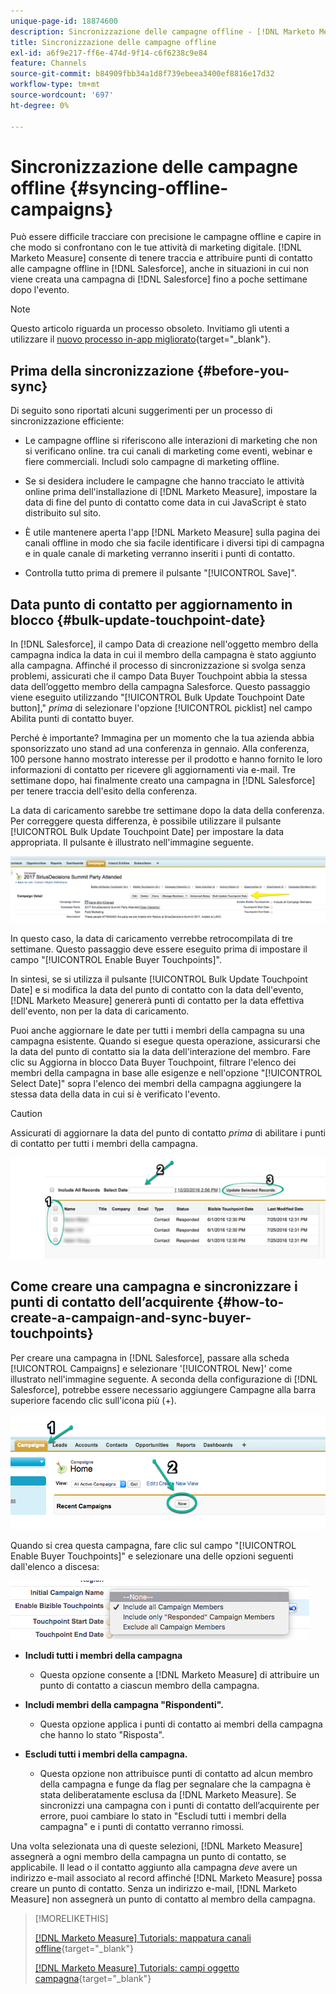 ```yaml
---
unique-page-id: 18874600
description: Sincronizzazione delle campagne offline - [!DNL Marketo Measure]
title: Sincronizzazione delle campagne offline
exl-id: a6f9e217-ff6e-474d-9f14-c6f6238c9e84
feature: Channels
source-git-commit: b84909fbb34a1d8f739ebeea3400ef8816e17d32
workflow-type: tm+mt
source-wordcount: '697'
ht-degree: 0%

---
```


# Sincronizzazione delle campagne offline {#syncing-offline-campaigns}

Può essere difficile tracciare con precisione le campagne offline e capire in che modo si confrontano con le tue attività di marketing digitale. [!DNL Marketo Measure] consente di tenere traccia e attribuire punti di contatto alle campagne offline in [!DNL Salesforce], anche in situazioni in cui non viene creata una campagna di [!DNL Salesforce] fino a poche settimane dopo l&#39;evento.

>[!NOTE]
>
>Questo articolo riguarda un processo obsoleto. Invitiamo gli utenti a utilizzare il [nuovo processo in-app migliorato](/help/channel-tracking-and-setup/offline-channels/custom-campaign-sync.md){target="_blank"}.

## Prima della sincronizzazione {#before-you-sync}

Di seguito sono riportati alcuni suggerimenti per un processo di sincronizzazione efficiente:

* Le campagne offline si riferiscono alle interazioni di marketing che non si verificano online. tra cui canali di marketing come eventi, webinar e fiere commerciali. Includi solo campagne di marketing offline.
* Se si desidera includere le campagne che hanno tracciato le attività online prima dell&#39;installazione di [!DNL Marketo Measure], impostare la data di fine del punto di contatto come data in cui JavaScript è stato distribuito sul sito.
* È utile mantenere aperta l&#39;app [!DNL Marketo Measure] sulla pagina dei canali offline in modo che sia facile identificare i diversi tipi di campagna e in quale canale di marketing verranno inseriti i punti di contatto.

* Controlla tutto prima di premere il pulsante &quot;[!UICONTROL Save]&quot;.

## Data punto di contatto per aggiornamento in blocco {#bulk-update-touchpoint-date}

In [!DNL Salesforce], il campo Data di creazione nell&#39;oggetto membro della campagna indica la data in cui il membro della campagna è stato aggiunto alla campagna. Affinché il processo di sincronizzazione si svolga senza problemi, assicurati che il campo Data Buyer Touchpoint abbia la stessa data dell’oggetto membro della campagna Salesforce. Questo passaggio viene eseguito utilizzando &quot;[!UICONTROL Bulk Update Touchpoint Date button],&quot; _prima_ di selezionare l&#39;opzione [!UICONTROL picklist] nel campo Abilita punti di contatto buyer.

Perché è importante? Immagina per un momento che la tua azienda abbia sponsorizzato uno stand ad una conferenza in gennaio. Alla conferenza, 100 persone hanno mostrato interesse per il prodotto e hanno fornito le loro informazioni di contatto per ricevere gli aggiornamenti via e-mail. Tre settimane dopo, hai finalmente creato una campagna in [!DNL Salesforce] per tenere traccia dell&#39;esito della conferenza.

La data di caricamento sarebbe tre settimane dopo la data della conferenza. Per correggere questa differenza, è possibile utilizzare il pulsante [!UICONTROL Bulk Update Touchpoint Date] per impostare la data appropriata. Il pulsante è illustrato nell&#39;immagine seguente.

![](assets/1-3.png)

In questo caso, la data di caricamento verrebbe retrocompilata di tre settimane. Questo passaggio deve essere eseguito prima di impostare il campo &quot;[!UICONTROL Enable Buyer Touchpoints]&quot;.

In sintesi, se si utilizza il pulsante [!UICONTROL Bulk Update Touchpoint Date] e si modifica la data del punto di contatto con la data dell&#39;evento, [!DNL Marketo Measure] genererà punti di contatto per la data effettiva dell&#39;evento, non per la data di caricamento.

Puoi anche aggiornare le date per tutti i membri della campagna su una campagna esistente. Quando si esegue questa operazione, assicurarsi che la data del punto di contatto sia la data dell&#39;interazione del membro. Fare clic su Aggiorna in blocco Data Buyer Touchpoint, filtrare l&#39;elenco dei membri della campagna in base alle esigenze e nell&#39;opzione &quot;[!UICONTROL Select Date]&quot; sopra l&#39;elenco dei membri della campagna aggiungere la stessa data della data in cui si è verificato l&#39;evento.

>[!CAUTION]
>
>Assicurati di aggiornare la data del punto di contatto _prima_ di abilitare i punti di contatto per tutti i membri della campagna.

![](assets/2-3.png)

## Come creare una campagna e sincronizzare i punti di contatto dell’acquirente {#how-to-create-a-campaign-and-sync-buyer-touchpoints}

Per creare una campagna in [!DNL Salesforce], passare alla scheda [!UICONTROL Campaigns] e selezionare &#39;[!UICONTROL New]&#39; come illustrato nell&#39;immagine seguente. A seconda della configurazione di [!DNL Salesforce], potrebbe essere necessario aggiungere Campagne alla barra superiore facendo clic sull&#39;icona più (+).

![](assets/3-3.png)

Quando si crea questa campagna, fare clic sul campo &quot;[!UICONTROL Enable Buyer Touchpoints]&quot; e selezionare una delle opzioni seguenti dall&#39;elenco a discesa:

![](assets/4-3.png)

* **Includi tutti i membri della campagna**
   * Questa opzione consente a [!DNL Marketo Measure] di attribuire un punto di contatto a ciascun membro della campagna.

* **Includi membri della campagna &quot;Rispondenti&quot;.**
   * Questa opzione applica i punti di contatto ai membri della campagna che hanno lo stato &quot;Risposta&quot;.

* **Escludi tutti i membri della campagna.**
   * Questa opzione non attribuisce punti di contatto ad alcun membro della campagna e funge da flag per segnalare che la campagna è stata deliberatamente esclusa da [!DNL Marketo Measure]. Se sincronizzi una campagna con i punti di contatto dell’acquirente per errore, puoi cambiare lo stato in &quot;Escludi tutti i membri della campagna&quot; e i punti di contatto verranno rimossi.

Una volta selezionata una di queste selezioni, [!DNL Marketo Measure] assegnerà a ogni membro della campagna un punto di contatto, se applicabile. Il lead o il contatto aggiunto alla campagna _deve_ avere un indirizzo e-mail associato al record affinché [!DNL Marketo Measure] possa creare un punto di contatto. Senza un indirizzo e-mail, [!DNL Marketo Measure] non assegnerà un punto di contatto al membro della campagna.

>[!MORELIKETHIS]
>
>[[!DNL Marketo Measure] Tutorials: mappatura canali offline](https://experienceleague.adobe.com/it/docs/marketo-measure-learn/tutorials/onboarding/marketo-measure-salesforce/mapping-offline-channels){target="_blank"}
>
>[[!DNL Marketo Measure] Tutorials: campi oggetto campagna](https://experienceleague.adobe.com/it/docs/marketo-measure-learn/tutorials/onboarding/marketo-measure-salesforce/campaign-object-fields){target="_blank"}
